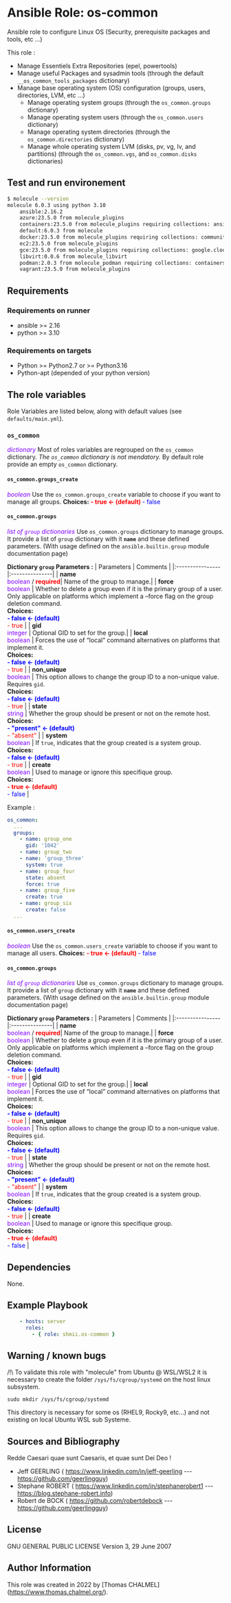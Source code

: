 # Ansible Role: os-common

Ansible role to configure Linux OS (Security, prerequisite packages and tools, etc ...)

This role :

- Manage Essentiels Extra Repositories (epel, powertools)
- Manage useful Packages and sysadmin tools (through the default `__os_common_tools_packages` dictionary)
- Manage base operating system (OS) configuration (groups, users, directories, LVM, etc ...)
  - Manage operating system groups (through the `os_common.groups` dictionary)
  - Manage operating system users (through the `os_common.users` dictionary)
  - Manage operating system directories (through the `os_common.directories` dictionary)
  - Manage whole operating system LVM (disks, pv, vg, lv, and partitions) (through the `os_common.vgs`, and `os_common.disks` dictionaries)

## Test and run environement

```bash
$ molecule --version
molecule 6.0.3 using python 3.10 
    ansible:2.16.2
    azure:23.5.0 from molecule_plugins
    containers:23.5.0 from molecule_plugins requiring collections: ansible.posix>=1.3.0 community.docker>=1.9.1 containers.podman>=1.8.1
    default:6.0.3 from molecule
    docker:23.5.0 from molecule_plugins requiring collections: community.docker>=3.0.2 ansible.posix>=1.4.0
    ec2:23.5.0 from molecule_plugins
    gce:23.5.0 from molecule_plugins requiring collections: google.cloud>=1.0.2 community.crypto>=1.8.0
    libvirt:0.0.6 from molecule_libvirt
    podman:2.0.3 from molecule_podman requiring collections: containers.podman>=1.7.0 ansible.posix>=1.3.0
    vagrant:23.5.0 from molecule_plugins
```

## Requirements

### Requirements on runner

- ansible >= 2.16
- python >= 3.10

### Requirements on targets

- Python >= Python2.7 or >= Python3.16
- Python-apt (depended of your python version)

## The role variables

Role Variables are listed below, along with default values (see `defaults/main.yml`).

### `os_common`
*<span style="color: #7f00ff">dictionary</span>*
Most of roles variables are regrouped on the `os_common` dictionary.
*The `os_common` dictionary is not mendatory.*
By default role provide an empty `os_common` dictionary.

#### `os_common.groups_create`
*<span style="color: #7f00ff">boolean</span>*
Use the `os_common.groups_create` variable to choose if you want to manage all groups.
**Choices:**
**<span style="color: #FF0000">- true ← (default) </span>**
<span style="color: #0000FF">- false </span>

#### `os_common.groups`
*<span style="color: #7f00ff">list of `group` dictionaries</span>*
Use `os_common.groups` dictionary to manage groups.
It provide a list of `group` dictionary with it **`name`** and these defined parameters.
(With usage defined on the `ansible.builtin.group` module documentation page)

**Dictionary `group` Parameters :**
| Parameters      |    Comments    |
|:----------------|:---------------|
| **name** <br><span style="color: #7f00ff">boolean</span> / **<span style="color: #FF0000">required</span>**|  Name of the group to manage.|
| **force** <br><span style="color: #7f00ff">boolean</span> |  Whether to delete a group even if it is the primary group of a user.<br>Only applicable on platforms which implement a –force flag on the group deletion command.<br> **Choices:** <br>**<span style="color: #0000FF">- false ← (default)</span>**<br><span style="color: #FF0000">- true </span>|
| **gid** <br><span style="color: #7f00ff">integer</span> |  Optional GID to set for the group.|
| **local** <br><span style="color: #7f00ff">boolean</span> |  Forces the use of “local” command alternatives on platforms that implement it.<br> **Choices:** <br>**<span style="color: #0000FF">- false ← (default)</span>**<br><span style="color: #FF0000">- true </span>|
| **non_unique** <br><span style="color: #7f00ff">boolean</span> |  This option allows to change the group ID to a non-unique value. Requires `gid`.<br> **Choices:** <br>**<span style="color: #0000FF">- false ← (default)</span>**<br><span style="color: #FF0000">- true </span>|
| **state** <br><span style="color: #7f00ff">string</span> |  Whether the group should be present or not on the remote host.<br> **Choices:** <br>**<span style="color: #0000FF">- "present" ← (default)</span>**<br><span style="color: #FF0000"> - "absent" </span>|
| **system** <br><span style="color: #7f00ff">boolean</span> |  If `true`, indicates that the group created is a system group.<br> **Choices:** <br>**<span style="color: #0000FF">- false ← (default)</span>**<br><span style="color: #FF0000">- true </span>|
| **create** <br><span style="color: #7f00ff">boolean</span> |  Used to manage or ignore this specifique group.<br>**Choices:**<br>**<span style="color: #FF0000">- true ← (default) </span>** <br><span style="color: #0000FF">- false </span>|

Example :

```yaml
os_common:
  ...
  groups:
    - name: group_one
      gid: '1042'
    - name: group_two
    - name: 'group_three'
      system: true
    - name: group_four
      state: absent
      force: true
    - name: group_five
      create: true
    - name: group_six
      create: false
  ...
```

#### `os_common.users_create`
*<span style="color: #7f00ff">boolean</span>*
Use the `os_common.users_create` variable to choose if you want to manage all users.
**Choices:**
**<span style="color: #FF0000">- true ← (default) </span>**
<span style="color: #0000FF">- false </span>

#### `os_common.groups`
*<span style="color: #7f00ff">list of `group` dictionaries</span>*
Use `os_common.groups` dictionary to manage groups.
It provide a list of `group` dictionary with it **`name`** and these defined parameters.
(With usage defined on the `ansible.builtin.group` module documentation page)

**Dictionary `group` Parameters :**
| Parameters      |    Comments    |
|:----------------|:---------------|
| **name** <br><span style="color: #7f00ff">boolean</span> / **<span style="color: #FF0000">required</span>**|  Name of the group to manage.|
| **force** <br><span style="color: #7f00ff">boolean</span> |  Whether to delete a group even if it is the primary group of a user.<br>Only applicable on platforms which implement a –force flag on the group deletion command.<br> **Choices:** <br>**<span style="color: #0000FF">- false ← (default)</span>**<br><span style="color: #FF0000">- true </span>|
| **gid** <br><span style="color: #7f00ff">integer</span> |  Optional GID to set for the group.|
| **local** <br><span style="color: #7f00ff">boolean</span> |  Forces the use of “local” command alternatives on platforms that implement it.<br> **Choices:** <br>**<span style="color: #0000FF">- false ← (default)</span>**<br><span style="color: #FF0000">- true </span>|
| **non_unique** <br><span style="color: #7f00ff">boolean</span> |  This option allows to change the group ID to a non-unique value. Requires `gid`.<br> **Choices:** <br>**<span style="color: #0000FF">- false ← (default)</span>**<br><span style="color: #FF0000">- true </span>|
| **state** <br><span style="color: #7f00ff">string</span> |  Whether the group should be present or not on the remote host.<br> **Choices:** <br>**<span style="color: #0000FF">- "present" ← (default)</span>**<br><span style="color: #FF0000"> - "absent" </span>|
| **system** <br><span style="color: #7f00ff">boolean</span> |  If `true`, indicates that the group created is a system group.<br> **Choices:** <br>**<span style="color: #0000FF">- false ← (default)</span>**<br><span style="color: #FF0000">- true </span>|
| **create** <br><span style="color: #7f00ff">boolean</span> |  Used to manage or ignore this specifique group.<br>**Choices:**<br>**<span style="color: #FF0000">- true ← (default) </span>** <br><span style="color: #0000FF">- false </span>|

## Dependencies

None.

## Example Playbook

```yaml
    - hosts: server
      roles:
        - { role: shmii.os-common }
```

## Warning / known bugs

/!\ To validate this role with "molecule" from Ubuntu @ WSL/WSL2 it is necessary to create the folder  `/sys/fs/cgroup/systemd` on the host linux subsystem.

`sudo mkdir /sys/fs/cgroup/systemd`

This directory is necessary for some os (RHEL9, Rocky9, etc...) and not existing on local Ubuntu WSL sub Systeme.

## Sources and Bibliography

Redde Caesari quae sunt Caesaris, et quae sunt Dei Deo !

- Jeff GEERLING ( <https://www.linkedin.com/in/jeff-geerling>  --- <https://github.com/geerlingguy>)
- Stephane ROBERT ( <https://www.linkedin.com/in/stephanerobert1>  ---  <https://blog.stephane-robert.info>)
- Robert de BOCK ( <https://github.com/robertdebock>  --- <https://github.com/geerlingguy>)

## License

GNU GENERAL PUBLIC LICENSE Version 3, 29 June 2007

## Author Information

This role was created in 2022 by [Thomas CHALMEL] (<https://www.thomas.chalmel.org/>).
